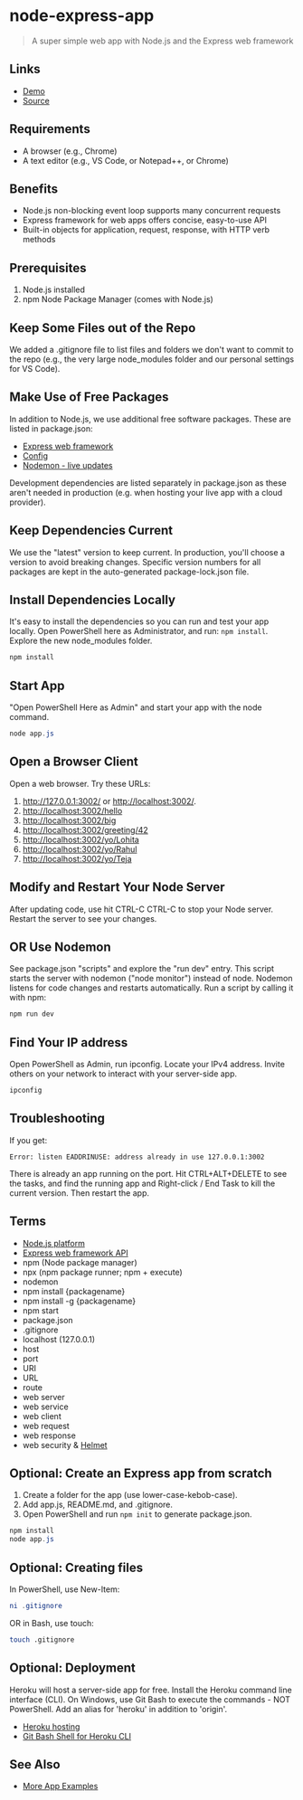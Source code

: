 # node-express-app

> A super simple web app with Node.js and the Express web framework

## Links

- [Demo](https://node-express-app-563.herokuapp.com/)
- [Source](https://github.com/denisecase/node-express-app)

## Requirements

- A browser (e.g., Chrome)
- A text editor (e.g., VS Code, or Notepad++, or Chrome)

## Benefits

- Node.js non-blocking event loop supports many concurrent requests
- Express framework for web apps offers concise, easy-to-use API
- Built-in objects for application, request, response, with HTTP verb methods

## Prerequisites

1. Node.js installed
2. npm Node Package Manager (comes with Node.js)

## Keep Some Files out of the Repo

We added a .gitignore file to list files and folders we don't want to commit to the repo (e.g., the very large node_modules folder and our personal settings for VS Code).

## Make Use of Free Packages

In addition to Node.js, we use additional free software packages.
These are listed in package.json:

- [Express web framework](https://expressjs.com/)
- [Config](https://www.npmjs.com/package/config)
- [Nodemon - live updates](https://nodemon.io/)

Development dependencies are listed separately in package.json as these aren't needed in production (e.g. when hosting your live app with a cloud provider).

## Keep Dependencies Current

We use the "latest" version to keep current. In production, you'll choose a version to avoid breaking changes. Specific version numbers for all packages are kept in the auto-generated package-lock.json file.

## Install Dependencies Locally

It's easy to install the dependencies so you can run and test your app locally. Open PowerShell here as Administrator, and run: `npm install`. Explore the new node_modules folder.

```PowerShell
npm install
```

## Start App

"Open PowerShell Here as Admin" and start your app with the node command.

```PowerShell
node app.js
```

## Open a Browser Client

Open a web browser. Try these URLs:

1. <http://127.0.0.1:3002/> or <http://localhost:3002/>.
1. <http://localhost:3002/hello>
1. <http://localhost:3002/big>
1. <http://localhost:3002/greeting/42>
1. <http://localhost:3002/yo/Lohita>
1. <http://localhost:3002/yo/Rahul>
1. <http://localhost:3002/yo/Teja>

## Modify and Restart Your Node Server

After updating code, use hit CTRL-C CTRL-C to stop your Node server. Restart the server to see your changes.

## OR Use Nodemon

See package.json "scripts" and explore the "run dev" entry. This script starts the server with nodemon ("node monitor") instead of node. Nodemon listens for code changes and restarts automatically. Run a script by calling it with npm:

```PowerShell
npm run dev
```

## Find Your IP address

Open PowerShell as Admin, run ipconfig. Locate your IPv4 address. Invite others on your network to interact with your server-side app.

```PowerShell
ipconfig
```

## Troubleshooting

If you get:

`Error: listen EADDRINUSE: address already in use 127.0.0.1:3002`

There is already an app running on the port. Hit CTRL+ALT+DELETE to see the tasks, and find the running app and Right-click / End Task to kill the current version. Then restart the app.

## Terms

- [Node.js platform](https://nodejs.org/en/)
- [Express web framework API](https://expressjs.com/en/api.html)
- npm (Node package manager)
- npx (npm package runner; npm + execute)
- nodemon
- npm install {packagename}
- npm install -g {packagename}
- npm start
- package.json
- .gitignore
- localhost (127.0.0.1)
- host
- port
- URI
- URL
- route
- web server
- web service
- web client
- web request
- web response
- web security & [Helmet](https://helmetjs.github.io/)

## Optional: Create an Express app from scratch

1. Create a folder for the app (use lower-case-kebob-case).
1. Add app.js, README.md, and .gitignore.
1. Open PowerShell and run `npm init` to generate package.json.

```PowerShell
npm install
node app.js
```

## Optional: Creating files

In PowerShell, use New-Item:

```PowerShell
ni .gitignore
```

OR in Bash, use touch:

```Bash
touch .gitignore
```

## Optional: Deployment

Heroku will host a server-side app for free. Install the Heroku command line interface (CLI).
On Windows, use Git Bash to execute the commands - NOT PowerShell. Add an alias for 'heroku' in addition to 'origin'.

- [Heroku hosting](https://devcenter.heroku.com)
- [Git Bash Shell for Heroku CLI](https://devcenter.heroku.com/articles/git)

## See Also

- [More App Examples](https://profcase.github.io/web-apps-list/)
